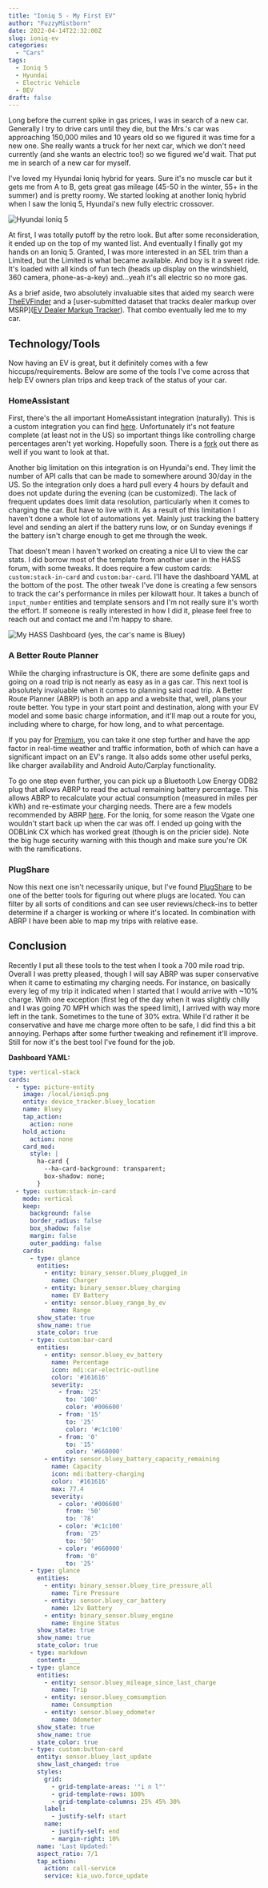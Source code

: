 ```yaml
---
title: "Ioniq 5 - My First EV"
author: "FuzzyMistborn"
date: 2022-04-14T22:32:00Z
slug: ioniq-ev
categories:
  - "Cars"
tags:
  - Ioniq 5
  - Hyundai
  - Electric Vehicle
  - BEV
draft: false
---
```


Long before the current spike in gas prices, I was in search of a new car.  Generally I try to drive cars until they die, but the Mrs.'s car was approaching 150,000 miles and 10 years old so we figured it was time for a new one.  She really wants a truck for her next car, which we don't need currently (and she wants an electric too!) so we figured we'd wait.  That put me in search of a new car for myself.

I've loved my Hyundai Ioniq hybrid for years.  Sure it's no muscle car but it gets me from A to B, gets great gas mileage (45-50 in the winter, 55+ in the summer) and is pretty roomy.  We started looking at another Ioniq hybrid when I saw the Ioniq 5, Hyundai's new fully electric crossover.

![Hyundai Ioniq 5](ioniq5.jpg)

At first, I was totally putoff by the retro look.  But after some reconsideration, it ended up on the top of my wanted list.  And eventually I finally got my hands on an Ioniq 5.  Granted, I was more interested in an SEL trim than a Limited, but the Limited is what became available.  And boy is it a sweet ride.  It's loaded with all kinds of fun tech (heads up display on the windshield, 360 camera, phone-as-a-key) and...yeah it's all electric so no more gas.

As a brief aside, two absolutely invaluable sites that aided my search were [TheEVFinder](https://theevfinder.com) and a [user-submitted dataset that tracks dealer markup over MSRP]([EV Dealer Markup Tracker](https://datastudio.google.com/reporting/7a243d54-2a8d-44f3-a405-ce2a509c1c07/page/3KHiC)).  That combo eventually led me to my car.

## Technology/Tools

Now having an EV is great, but it definitely comes with a few hiccups/requirements.  Below are some of the tools I've come across that help EV owners plan trips and keep track of the status of your car.

### HomeAssistant

First, there's the all important HomeAssistant integration (naturally).  This is a custom integration you can find [here](https://github.com/fuatakgun/kia_uvo/).  Unfortunately it's not feature complete (at least not in the US) so important things like controlling charge percentages aren't yet working.  Hopefully soon.  There is a [fork](https://github.com/dahlb/ha_kia_hyundai) out there as well if you want to look at that.

Another big limitation on this integration is on Hyundai's end.  They limit the number of API calls that can be made to somewhere around 30/day in the US.  So the integration only does a hard pull every 4 hours by default and does not update during the evening (can be customized).  The lack of frequent updates does limit data resolution, particularly when it comes to charging the car.  But have to live with it.  As a result of this limitation I haven't done a whole lot of automations yet.  Mainly just tracking the battery level and sending an alert if the battery runs low, or on Sunday evenings if the battery isn't charge enough to get me through the week.

That doesn't mean I haven't worked on creating a nice UI to view the car stats.  I did borrow most of the template from another user in the HASS forum, with some tweaks.  It does require a few custom cards: `custom:stack-in-card` and `custom:bar-card`.  I'll have the dashboard YAML at the bottom of the post.  The other tweak I've done is creating a few sensors to track the car's performance in miles per kilowatt hour.  It takes a bunch of `input_number` entities and template sensors and I'm not really sure it's worth the effort.  If someone is really interested in how I did it, please feel free to reach out and contact me and I'm happy to share.

![My HASS Dashboard (yes, the car's name is Bluey)](bluey.png)

### A Better Route Planner

While the charging infrastructure is OK, there are some definite gaps and going on a road trip is not nearly as easy as in a gas car.  This next tool is absolutely invaluable when it comes to planning said road trip.  A Better Route Planner (ABRP) is both an app and a website that, well, plans your route better.  You type in your start point and destination, along with your EV model and some basic charge information, and it'll map out a route for you, including where to charge, for how long, and to what percentage.

If you pay for [Premium](https://abetterrouteplanner.com/premium/), you can take it one step further and have the app factor in real-time weather and traffic information, both of which can have a significant impact on an EV's range.  It also adds some other useful perks, like charger availability and Android Auto/Carplay functionality.

To go one step even further, you can pick up a Bluetooth Low Energy ODB2 plug that allows ABRP to read the actual remaining battery percentage.  This allows ABRP to recalculate your actual consumption (measured in miles per kWh) and re-estimate your charging needs.  There are a few models recommended by ABRP [here](https://www.iternio.com/abrp-obd).  For the Ioniq, for some reason the Vgate one wouldn't start back up when the car was off.  I ended up going with the ODBLink CX which has worked great (though is on the pricier side).  Note the big huge security warning with this though and make sure you're OK with the ramifications.

### PlugShare

Now this next one isn't necessarily unique, but I've found [PlugShare](https://www.plugshare.com/) to be one of the better tools for figuring out where plugs are located.  You can filter by all sorts of conditions and can see user reviews/check-ins to better determine if a charger is working or where it's located.  In combination with ABRP I have been able to map my trips with relative ease.


## Conclusion

Recently I put all these tools to the test when I took a 700 mile road trip.  Overall I was pretty pleased, though I will say ABRP was super conservative when it came to estimating my charging needs.  For instance, on basically every leg of my trip it indicated when I started that I would arrive with ~10% charge.  With one exception (first leg of the day when it was slightly chilly and I was going 70 MPH which was the speed limit), I arrived with way more left in the tank.  Sometimes to the tune of 30% extra.  While I'd rather it be conservative and have me charge more often to be safe, I did find this a bit annoying.  Perhaps after some further tweaking and refinement it'll improve.  Still for now it's the best tool I've found for the job.


**Dashboard YAML:**

```yaml
type: vertical-stack
cards:
  - type: picture-entity
    image: /local/ioniq5.png
    entity: device_tracker.bluey_location
    name: Bluey
    tap_action:
      action: none
    hold_action:
      action: none
    card_mod:
      style: |
        ha-card {
          --ha-card-background: transparent;
          box-shadow: none;
        }
  - type: custom:stack-in-card
    mode: vertical
    keep:
      background: false
      border_radius: false
      box_shadow: false
      margin: false
      outer_padding: false
    cards:
      - type: glance
        entities:
          - entity: binary_sensor.bluey_plugged_in
            name: Charger
          - entity: binary_sensor.bluey_charging
            name: EV Battery
          - entity: sensor.bluey_range_by_ev
            name: Range
        show_state: true
        show_name: true
        state_color: true
      - type: custom:bar-card
        entities:
          - entity: sensor.bluey_ev_battery
            name: Percentage
            icon: mdi:car-electric-outline
            color: '#161616'
            severity:
              - from: '25'
                to: '100'
                color: '#006600'
              - from: '15'
                to: '25'
                color: '#c1c100'
              - from: '0'
                to: '15'
                color: '#660000'
          - entity: sensor.bluey_battery_capacity_remaining
            name: Capacity
            icon: mdi:battery-charging
            color: '#161616'
            max: 77.4
            severity:
              - color: '#006600'
                from: '50'
                to: '78'
              - color: '#c1c100'
                from: '25'
                to: '50'
              - color: '#660000'
                from: '0'
                to: '25'
      - type: glance
        entities:
          - entity: binary_sensor.bluey_tire_pressure_all
            name: Tire Pressure
          - entity: sensor.bluey_car_battery
            name: 12v Battery
          - entity: binary_sensor.bluey_engine
            name: Engine Status
        show_state: true
        show_name: true
        state_color: true
      - type: markdown
        content: ___
      - type: glance
        entities:
          - entity: sensor.bluey_mileage_since_last_charge
            name: Trip
          - entity: sensor.bluey_comsumption
            name: Consumption
          - entity: sensor.bluey_odometer
            name: Odometer
        show_state: true
        show_name: true
        state_color: true
      - type: custom:button-card
        entity: sensor.bluey_last_update
        show_last_changed: true
        styles:
          grid:
            - grid-template-areas: '"i n l"'
            - grid-template-rows: 100%
            - grid-template-columns: 25% 45% 30%
          label:
            - justify-self: start
          name:
            - justify-self: end
            - margin-right: 10%
        name: 'Last Updated:'
        aspect_ratio: 7/1
        tap_action:
          action: call-service
          service: kia_uvo.force_update
